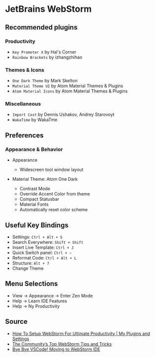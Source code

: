 # JetBrains WebStorm

## Recommended plugins

### Productivity

- `Key Promoter X` by Hal's Corner
- `Rainbow Brackets` by izhangzhihao

### Themes & Icons

- `One Dark Theme` by Mark Skelton
- `Material Theme UI` by Atom Material Themes & Plugins
- `Atom Material Icons` by Atom Material Themes & Plugins

### Miscellaneous

- `Import Cost` by Dennis Ushakov, Andrey Starovoyt
- `WakaTime` by WakaTme

## Preferences

### Appearance & Behavior

- Appearance
  - Widescreen tool window layout

- Material Theme: Atom One Dark
  - Contrast Mode
  - Override Accent Color from theme
  - Compact Statusbar
  - Material Fonts
  - Automatically reset color scheme

## Useful Key Bindings

- Settings: `Ctrl + Alt + S`
- Search Everywhere: `Shift + Shift`
- Insert Live Template: `Ctrl + J`
- Quick Switch panel: `Ctrl + ~`
- Reformat Code: `Ctrl + Alt + L`
- Structure: `Alt + 7`
- Change Theme

## Menu Selections

- View -> Appearance -> Enter Zen Mode
- Help -> Learn IDE Features
- Help -> Ny Productivity

## Source

- [How To Setup WebStorm For Ultimate Productivity | My Plugins and Settings](https://www.youtube.com/watch?v=doOhC_MCu_U)
- [The Community’s Top WebStorm Tips and Tricks](https://www.youtube.com/watch?v=sDx83Uqaurw)
- [Bye Bye VSCode! Moving to WebStorm IDE](https://www.youtube.com/watch?v=idv3VBcbnJk)
